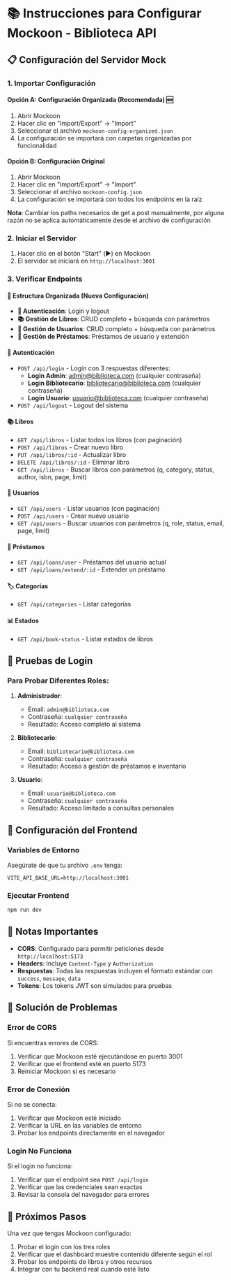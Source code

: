 # 📚 Instrucciones para Configurar Mockoon - Biblioteca API

## 📋 Configuración del Servidor Mock

### 1. **Importar Configuración**

#### Opción A: Configuración Organizada (Recomendada) 🆕
1. Abrir Mockoon
2. Hacer clic en "Import/Export" → "Import"
3. Seleccionar el archivo `mockoon-config-organized.json`
4. La configuración se importará con carpetas organizadas por funcionalidad

#### Opción B: Configuración Original
1. Abrir Mockoon
2. Hacer clic en "Import/Export" → "Import"
3. Seleccionar el archivo `mockoon-config.json`
4. La configuración se importará con todos los endpoints en la raíz

**Nota**: Cambiar los paths necesarios de get a post manualmente, por alguna razón no se aplica automáticamente desde el archivo de configuración 

### 2. **Iniciar el Servidor**
1. Hacer clic en el botón "Start" (▶️) en Mockoon
2. El servidor se iniciará en `http://localhost:3001`

### 3. **Verificar Endpoints**

#### 📁 **Estructura Organizada (Nueva Configuración)**
- **🔐 Autenticación**: Login y logout
- **📚 Gestión de Libros**: CRUD completo + búsqueda con parámetros
- **👥 Gestión de Usuarios**: CRUD completo + búsqueda con parámetros  
- **📖 Gestión de Préstamos**: Préstamos de usuario y extensión

#### 🔐 **Autenticación**
- `POST /api/login` - Login con 3 respuestas diferentes:
  - **Login Admin**: admin@biblioteca.com (cualquier contraseña)
  - **Login Bibliotecario**: bibliotecario@biblioteca.com (cualquier contraseña)
  - **Login Usuario**: usuario@biblioteca.com (cualquier contraseña)
- `POST /api/logout` - Logout del sistema

#### 📚 **Libros**
- `GET /api/libros` - Listar todos los libros (con paginación)
- `POST /api/libros` - Crear nuevo libro
- `PUT /api/libros/:id` - Actualizar libro
- `DELETE /api/libros/:id` - Eliminar libro
- `GET /api/libros` - Buscar libros con parámetros (q, category, status, author, isbn, page, limit)

#### 👥 **Usuarios**
- `GET /api/users` - Listar usuarios (con paginación)
- `POST /api/users` - Crear nuevo usuario
- `GET /api/users` - Buscar usuarios con parámetros (q, role, status, email, page, limit)

#### 📖 **Préstamos**
- `GET /api/loans/user` - Préstamos del usuario actual
- `GET /api/loans/extend/:id` - Extender un préstamo

#### 🏷️ **Categorías**
- `GET /api/categories` - Listar categorías

#### 📊 **Estados**
- `GET /api/book-status` - Listar estados de libros

## 🧪 **Pruebas de Login**

### **Para Probar Diferentes Roles:**

1. **Administrador**:
   - Email: `admin@biblioteca.com`
   - Contraseña: `cualquier contraseña`
   - Resultado: Acceso completo al sistema

2. **Bibliotecario**:
   - Email: `bibliotecario@biblioteca.com`
   - Contraseña: `cualquier contraseña`
   - Resultado: Acceso a gestión de préstamos e inventario

3. **Usuario**:
   - Email: `usuario@biblioteca.com`
   - Contraseña: `cualquier contraseña`
   - Resultado: Acceso limitado a consultas personales

## 🔧 **Configuración del Frontend**

### **Variables de Entorno**
Asegúrate de que tu archivo `.env` tenga:
```env
VITE_API_BASE_URL=http://localhost:3001
```

### **Ejecutar Frontend**
```bash
npm run dev
```

## 📝 **Notas Importantes**

- **CORS**: Configurado para permitir peticiones desde `http://localhost:5173`
- **Headers**: Incluye `Content-Type` y `Authorization`
- **Respuestas**: Todas las respuestas incluyen el formato estándar con `success`, `message`, `data`
- **Tokens**: Los tokens JWT son simulados para pruebas

## 🐛 **Solución de Problemas**

### **Error de CORS**
Si encuentras errores de CORS:
1. Verificar que Mockoon esté ejecutándose en puerto 3001
2. Verificar que el frontend esté en puerto 5173
3. Reiniciar Mockoon si es necesario

### **Error de Conexión**
Si no se conecta:
1. Verificar que Mockoon esté iniciado
2. Verificar la URL en las variables de entorno
3. Probar los endpoints directamente en el navegador

### **Login No Funciona**
Si el login no funciona:
1. Verificar que el endpoint sea `POST /api/login`
2. Verificar que las credenciales sean exactas
3. Revisar la consola del navegador para errores

## 🎯 **Próximos Pasos**

Una vez que tengas Mockoon configurado:
1. Probar el login con los tres roles
2. Verificar que el dashboard muestre contenido diferente según el rol
3. Probar los endpoints de libros y otros recursos
4. Integrar con tu backend real cuando esté listo 